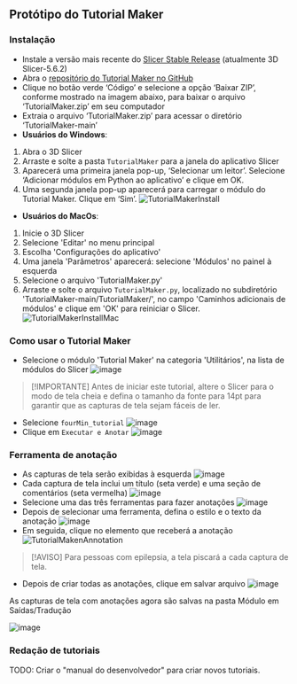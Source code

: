 ## Protótipo do Tutorial Maker

### Instalação

-	Instale a versão mais recente do [Slicer Stable Release](https://download.slicer.org/) (atualmente 3D Slicer-5.6.2)
-	Abra o [repositório do Tutorial Maker no GitHub](https://github.com/SlicerLatinAmerica/TutorialMaker)
-	Clique no botão verde ‘Código’ e selecione a opção ‘Baixar ZIP’, conforme mostrado na imagem abaixo, para baixar o arquivo ‘TutorialMaker.zip’ em seu computador
-	Extraia o arquivo ‘TutorialMaker.zip’ para acessar o diretório ‘TutorialMaker-main’
-	**Usuários do Windows**:
  1. Abra o 3D Slicer
  2. Arraste e solte a pasta `TutorialMaker` para a janela do aplicativo Slicer
  3. Aparecerá uma primeira janela pop-up, ‘Selecionar um leitor’. Selecione ‘Adicionar módulos em Python ao aplicativo’ e clique em OK.
  4. Uma segunda janela pop-up aparecerá para carregar o módulo do Tutorial Maker. Clique em ‘Sim’.
![TutorialMakerInstall](https://github.com/SlicerLatinAmerica/TutorialMaker/assets/28208639/17ffda20-ee58-4e52-91c8-755655725d83)

-	**Usuários do MacOs**:
  1.	Inicie o 3D Slicer
  2.	Selecione 'Editar' no menu principal
  3.	Escolha 'Configurações do aplicativo'
  4.	Uma janela 'Parâmetros' aparecerá: selecione 'Módulos' no painel à esquerda
  5.	Selecione o arquivo 'TutorialMaker.py'
  6.	Arraste e solte o arquivo `TutorialMaker.py`, localizado no subdiretório 'TutorialMaker-main/TutorialMaker/', no campo 'Caminhos adicionais de módulos' e clique em 'OK' para reiniciar o Slicer.
![TutorialMakerInstallMac](https://github.com/SlicerLatinAmerica/TutorialMaker/assets/28208639/1aad7764-0eb6-4f2e-8a5e-ba46c3cf373d)


### Como usar o Tutorial Maker

-	Selecione o módulo 'Tutorial Maker' na categoria 'Utilitários', na lista de módulos do Slicer
![image](https://github.com/SlicerLatinAmerica/TutorialMaker/assets/28208639/27aacc36-289f-44ae-b683-379879ac6a4d)
> [!IMPORTANTE]
> Antes de iniciar este tutorial, altere o Slicer para o modo de tela cheia e defina o tamanho da fonte para 14pt para garantir que as capturas de tela sejam fáceis de ler.
-	Selecione `fourMin_tutorial`
![image](https://github.com/SlicerLatinAmerica/TutorialMaker/assets/28208639/2679e958-9148-4a4f-9693-7ad7951dcdfe)
-	Clique em `Executar e Anotar`
![image](https://github.com/SlicerLatinAmerica/TutorialMaker/assets/28208639/fa566723-0bd4-4b68-9d12-c8848fbe8ff6)


### Ferramenta de anotação

-	As capturas de tela serão exibidas à esquerda
![image](https://github.com/SlicerLatinAmerica/TutorialMaker/assets/28208639/ce9ccb56-09af-444c-b5d9-613310457f3f)
-	Cada captura de tela inclui um título (seta verde) e uma seção de comentários (seta vermelha) 
![image](https://github.com/SlicerLatinAmerica/TutorialMaker/assets/28208639/3d76a58f-200a-49e4-8cfa-4b782eba0dcf)
-	Selecione uma das três ferramentas para fazer anotações
![image](https://github.com/SlicerLatinAmerica/TutorialMaker/assets/28208639/32139961-fb7f-4400-8f10-808cb159aa0c)
-	Depois de selecionar uma ferramenta, defina o estilo e o texto da anotação
![image](https://github.com/SlicerLatinAmerica/TutorialMaker/assets/28208639/95e88f01-8dee-447e-a8d1-33be530b5ac1)
-	Em seguida, clique no elemento que receberá a anotação
![TutorialMakenAnnotation](https://github.com/SlicerLatinAmerica/TutorialMaker/assets/28208639/49ef485f-c880-4a96-b4b5-75304752e5dc)

> [!AVISO]
> Para pessoas com epilepsia, a tela piscará a cada captura de tela.

-	Depois de criar todas as anotações, clique em salvar arquivo
![image](https://github.com/SlicerLatinAmerica/TutorialMaker/assets/28208639/dae54655-744f-44cc-84e1-1cbb61155b4f)
<!--
> [!AVISO]  
> Para pessoas com epilepsia, não execute a tradução. A tela piscará a cada captura de tela.

- Em seguida, clique em "Testar Tradução"
![image](https://github.com/SlicerLatinAmerica/TutorialMaker/assets/28208639/dae305bc-3fd1-4a7a-87b4-6e724037e728)
-->
As capturas de tela com anotações agora são salvas na pasta Módulo em Saídas/Tradução

![image](https://github.com/SlicerLatinAmerica/TutorialMaker/assets/28208639/3a5feeb0-b7a3-41c8-923f-77239f5331c8)

### Redação de tutoriais
TODO: Criar o "manual do desenvolvedor" para criar novos tutoriais.
